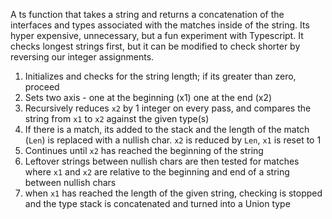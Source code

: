 A ts function that takes a string and returns a concatenation of the interfaces and types associated with the matches inside of the string. Its hyper expensive, unnecessary, but a fun experiment with Typescript. It checks longest strings first, but it can be modified to check shorter by reversing our integer assignments.

1. Initializes and checks for the string length; if its greater than zero, proceed
2. Sets two axis - one at the beginning (x1) one at the end (x2)
3. Recursively reduces `x2` by 1 integer on every pass, and compares the string from `x1` to `x2` against the given type(s)
4. If there is a match, its added to the stack and the length of the match (`Len`) is replaced with a nullish char. `x2` is reduced by `Len`, `x1` is reset to 1
5. Continues until `x2` has reached the beginning of the string
6. Leftover strings between nullish chars are then tested for matches where `x1` and `x2` are relative to the beginning and end of a string between nullish chars
7. when `x1` has reached the length of the given string, checking is stopped and the type stack is concatenated and turned into a Union type
